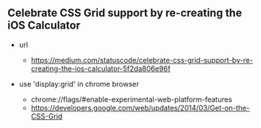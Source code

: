## Celebrate CSS Grid support by re-creating the iOS Calculator

- url 
    - https://medium.com/statuscode/celebrate-css-grid-support-by-re-creating-the-ios-calculator-5f2da806e96f

- use 'display:grid' in chrome browser
    - chrome://flags/#enable-experimental-web-platform-features
    - https://developers.google.com/web/updates/2014/03/Get-on-the-CSS-Grid



